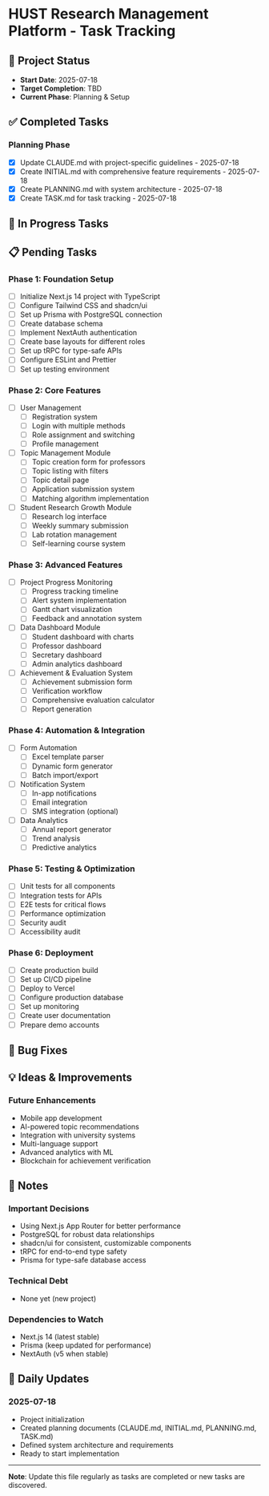 # HUST Research Management Platform - Task Tracking

## 🎯 Project Status
- **Start Date**: 2025-07-18
- **Target Completion**: TBD
- **Current Phase**: Planning & Setup

## ✅ Completed Tasks

### Planning Phase
- [x] Update CLAUDE.md with project-specific guidelines - 2025-07-18
- [x] Create INITIAL.md with comprehensive feature requirements - 2025-07-18
- [x] Create PLANNING.md with system architecture - 2025-07-18
- [x] Create TASK.md for task tracking - 2025-07-18

## 🚧 In Progress Tasks

## 📋 Pending Tasks

### Phase 1: Foundation Setup
- [ ] Initialize Next.js 14 project with TypeScript
- [ ] Configure Tailwind CSS and shadcn/ui
- [ ] Set up Prisma with PostgreSQL connection
- [ ] Create database schema
- [ ] Implement NextAuth authentication
- [ ] Create base layouts for different roles
- [ ] Set up tRPC for type-safe APIs
- [ ] Configure ESLint and Prettier
- [ ] Set up testing environment

### Phase 2: Core Features
- [ ] User Management
  - [ ] Registration system
  - [ ] Login with multiple methods
  - [ ] Role assignment and switching
  - [ ] Profile management
  
- [ ] Topic Management Module
  - [ ] Topic creation form for professors
  - [ ] Topic listing with filters
  - [ ] Topic detail page
  - [ ] Application submission system
  - [ ] Matching algorithm implementation
  
- [ ] Student Research Growth Module
  - [ ] Research log interface
  - [ ] Weekly summary submission
  - [ ] Lab rotation management
  - [ ] Self-learning course system

### Phase 3: Advanced Features
- [ ] Project Progress Monitoring
  - [ ] Progress tracking timeline
  - [ ] Alert system implementation
  - [ ] Gantt chart visualization
  - [ ] Feedback and annotation system
  
- [ ] Data Dashboard Module
  - [ ] Student dashboard with charts
  - [ ] Professor dashboard
  - [ ] Secretary dashboard
  - [ ] Admin analytics dashboard
  
- [ ] Achievement & Evaluation System
  - [ ] Achievement submission form
  - [ ] Verification workflow
  - [ ] Comprehensive evaluation calculator
  - [ ] Report generation

### Phase 4: Automation & Integration
- [ ] Form Automation
  - [ ] Excel template parser
  - [ ] Dynamic form generator
  - [ ] Batch import/export
  
- [ ] Notification System
  - [ ] In-app notifications
  - [ ] Email integration
  - [ ] SMS integration (optional)
  
- [ ] Data Analytics
  - [ ] Annual report generator
  - [ ] Trend analysis
  - [ ] Predictive analytics

### Phase 5: Testing & Optimization
- [ ] Unit tests for all components
- [ ] Integration tests for APIs
- [ ] E2E tests for critical flows
- [ ] Performance optimization
- [ ] Security audit
- [ ] Accessibility audit

### Phase 6: Deployment
- [ ] Create production build
- [ ] Set up CI/CD pipeline
- [ ] Deploy to Vercel
- [ ] Configure production database
- [ ] Set up monitoring
- [ ] Create user documentation
- [ ] Prepare demo accounts

## 🐛 Bug Fixes

## 💡 Ideas & Improvements

### Future Enhancements
- Mobile app development
- AI-powered topic recommendations
- Integration with university systems
- Multi-language support
- Advanced analytics with ML
- Blockchain for achievement verification

## 📝 Notes

### Important Decisions
- Using Next.js App Router for better performance
- PostgreSQL for robust data relationships
- shadcn/ui for consistent, customizable components
- tRPC for end-to-end type safety
- Prisma for type-safe database access

### Technical Debt
- None yet (new project)

### Dependencies to Watch
- Next.js 14 (latest stable)
- Prisma (keep updated for performance)
- NextAuth (v5 when stable)

## 🔄 Daily Updates

### 2025-07-18
- Project initialization
- Created planning documents (CLAUDE.md, INITIAL.md, PLANNING.md, TASK.md)
- Defined system architecture and requirements
- Ready to start implementation

---

**Note**: Update this file regularly as tasks are completed or new tasks are discovered.